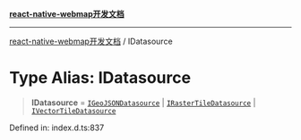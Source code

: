 [**react-native-webmap开发文档**](../README.md)

***

[react-native-webmap开发文档](../globals.md) / IDatasource

# Type Alias: IDatasource

> **IDatasource** = [`IGeoJSONDatasource`](../interfaces/IGeoJSONDatasource.md) \| [`IRasterTileDatasource`](../interfaces/IRasterTileDatasource.md) \| [`IVectorTileDatasource`](../interfaces/IVectorTileDatasource.md)

Defined in: index.d.ts:837
